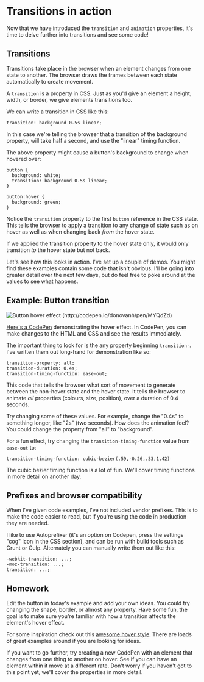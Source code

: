 # Transitions in action

Now that we have introduced the `transition` and `animation` properties, it's time to delve further into transitions and see some code!

## Transitions

Transitions take place in the browser when an element changes from one state to another. The browser draws the frames between each state automatically to create movement.

A `transition` is a property in CSS. Just as you'd give an element a height, width, or border, we give elements transitions too.

We can write a transition in CSS like this:

    transition: background 0.5s linear;

In this case we're telling the browser that a transition of the background property, will take half a second, and use the "linear" timing function.

The above property might cause a button's background to change when hovered over:

    button {
      background: white;
      transition: background 0.5s linear;
    }

    button:hover {
      background: green;
    }

Notice the `transition` property to the first `button` reference in the CSS state. This tells the browser to apply a transition to any change of state such as on hover as well as when changing back _from_ the hover state.

If we applied the transition property to the hover state only, it would only transition _to_ the hover state but not back.

Let's see how this looks in action. I've set up a couple of demos. You might find these examples contain some code that isn't obvious. I'll be going into greater detail over the next few days, but do feel free to poke around at the values to see what happens.

## Example: Button transition

![Button hover effect (http://codepen.io/donovanh/pen/MYQdZd)](images/button-min.gif)

[Here's a CodePen](http://codepen.io/donovanh/pen/MYQdZd) demonstrating the hover effect. In CodePen, you can make changes to the HTML and CSS and see the results immediately.

The important thing to look for is the any property beginning `transition-`. I've written them out long-hand for demonstration like so:

    transition-property: all;
    transition-duration: 0.4s;
    transition-timing-function: ease-out;

This code that tells the browser what sort of movement to generate between the non-hover state and the hover state. It tells the browser to animate _all_ properties (colours, size, position), over a duration of 0.4 seconds.

Try changing some of these values. For example, change the "0.4s" to something longer, like "2s" (two seconds). How does the animation feel? You could change the property from "all" to "background".

For a fun effect, try changing the `transition-timing-function` value from `ease-out` to:

    transition-timing-function: cubic-bezier(.59,-0.26,.33,1.42)

The cubic bezier timing function is a lot of fun. We'll cover timing functions in more detail on another day.

## Prefixes and browser compatibility

When I've given code examples, I've not included vendor prefixes. This is to make the code easier to read, but if you're using the code in production they are needed.

I like to use Autoprefixer (it's an option on Codepen, press the settings "cog" icon in the CSS section), and can be run with build tools such as Grunt or Gulp. Alternately you can manually write them out like this:

    -webkit-transition: ...;
    -moz-transition: ...;
    transition: ...;

## Homework

Edit the button in today's example and add your own ideas. You could try changing the shape, border, or almost any property. Have some fun, the goal is to make sure you're familiar with how a transition affects the element's hover effect.

For some inspiration check out this [awesome hover style](http://codepen.io/nxtonic/pen/gbZNKJ). There are loads of great examples around if you are looking for ideas.

If you want to go further, try creating a new CodePen with an element that changes from one thing to another on hover. See if you can have an element within it move at a different rate. Don't worry if you haven't got to this point yet, we'll cover the properties in more detail.

